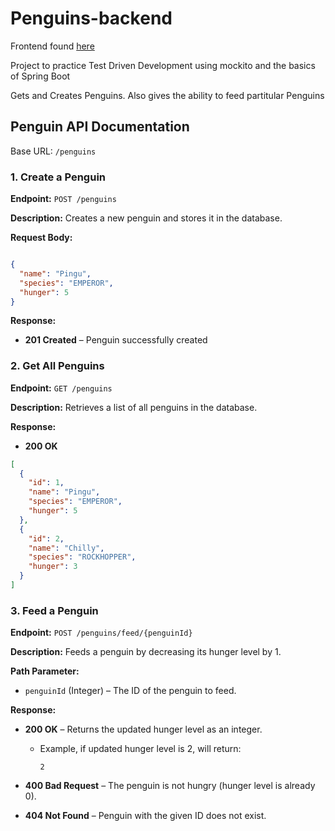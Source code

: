 # Penguins-backend

Frontend found [here](https://github.com/Sofia-Ortega/penguins-frontend)

Project to practice Test Driven Development using mockito and the basics of Spring Boot

Gets and Creates Penguins. Also gives the ability to feed partitular Penguins

## Penguin API Documentation
Base URL:
`/penguins`

### 1. Create a Penguin
   
**Endpoint:**
`POST /penguins`

**Description:**
Creates a new penguin and stores it in the database.

**Request Body:**
```json

{
  "name": "Pingu",
  "species": "EMPEROR",
  "hunger": 5
}
```

**Response:**

- **201 Created** – Penguin successfully created

### 2. Get All Penguins

**Endpoint:**
`GET /penguins`

**Description:**
Retrieves a list of all penguins in the database.

**Response:**
- **200 OK**

```json
[
  {
    "id": 1,
    "name": "Pingu",
    "species": "EMPEROR",
    "hunger": 5
  },
  {
    "id": 2,
    "name": "Chilly",
    "species": "ROCKHOPPER",
    "hunger": 3
  }
]
```
### 3. Feed a Penguin

**Endpoint:**
`POST /penguins/feed/{penguinId}`

**Description:**
Feeds a penguin by decreasing its hunger level by 1.

**Path Parameter:**
- `penguinId` (Integer) – The ID of the penguin to feed.

**Response:**
- **200 OK** – Returns the updated hunger level as an integer.
  - Example, if updated hunger level is 2, will return:

      ```
      2
      ```
- **400 Bad Request** – The penguin is not hungry (hunger level is already 0).

- **404 Not Found** – Penguin with the given ID does not exist.
